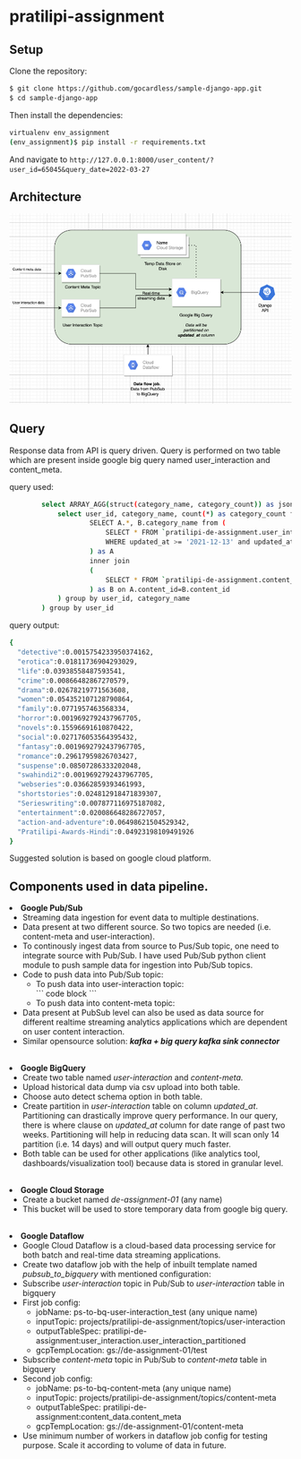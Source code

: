 # pratilipi-assignment

## Setup

Clone the repository:

```sh
$ git clone https://github.com/gocardless/sample-django-app.git
$ cd sample-django-app
```

Then install the dependencies:


```sh 
virtualenv env_assignment
(env_assignment)$ pip install -r requirements.txt
```

And navigate to `http://127.0.0.1:8000/user_content/?user_id=65045&query_date=2022-03-27`


## Architecture
<p align="center">
<img src="architecture.png" width="650">
</p>

## Query

Response data from API is query driven. Query is performed on two table which are present inside google big query named user_interaction and content_meta.

query used:

```sh
        select ARRAY_AGG(struct(category_name, category_count)) as json_val from (
            select user_id, category_name, count(*) as category_count from (
                    SELECT A.*, B.category_name from (
                        SELECT * FROM `pratilipi-de-assignment.user_interaction.user_interaction_partitioned` 
                        WHERE updated_at >= '2021-12-13' and updated_at<='2021-12-27' and user_id=6504233704206137 and read_percent>90
                    ) as A
                    inner join 
                    (
                        SELECT * FROM `pratilipi-de-assignment.content_data.content_meta` 
                    ) as B on A.content_id=B.content_id 
            ) group by user_id, category_name
        ) group by user_id
```

query output:
```sh
{
  "detective":0.0015754233950374162,
  "erotica":0.01811736904293029,
  "life":0.03938558487593541,
  "crime":0.00866482867270579,
  "drama":0.02678219771563608,
  "women":0.054352107128790864,
  "family":0.0771957463568334,
  "horror":0.0019692792437967705,
  "novels":0.15596691610870422,
  "social":0.027176053564395432,
  "fantasy":0.0019692792437967705,
  "romance":0.29617959826703427,
  "suspense":0.08507286333202048,
  "swahindi2":0.0019692792437967705,
  "webseries":0.03662859393461993,
  "shortstories":0.024812918471839307,
  "Serieswriting":0.007877116975187082,
  "entertainment":0.020086648286727057,
  "action-and-adventure":0.06498621504529342,
  "Pratilipi-Awards-Hindi":0.04923198109491926
}
```
Suggested solution is based on google cloud platform.
## Components used in data pipeline.
<li> <b>Google Pub/Sub</b>
  <ul> 
    <li> Streaming data ingestion for event data to multiple destinations. 
    <li> Data present at two different source. So two topics are needed (i.e. content-meta and user-interaction).
    <li> To continously ingest data from source to Pus/Sub topic, one need to integrate source with Pub/Sub. I have used Pub/Sub python client module to push sample data for ingestion into Pub/Sub topics.
    <li> Code to push data into Pub/Sub topic:
        <ul>
           <li> To push data into user-interaction topic: </li>
                ```
                        code block
                ```
           <li> To push data into content-meta topic: </li>
        </ul>
    <li> Data present at PubSub level can also be used as data source for different realtime streaming analytics applications which are dependent on user content interaction.  
    <li> Similar opensource solution: <b> <i> kafka + big query kafka sink connector </i> </b>
  </ul>
</li>
<br>
<li> <b> Google BigQuery </b>
    <ul>
        <li> Create two table named <i>user-interaction</i> and <i>content-meta.</i>
        <li> Upload historical data dump via csv upload into both table.
        <li> Choose auto detect schema option in both table.
        <li> Create partition in <i>user-interaction</i> table on column <i>updated_at</i>. Partitioning can drastically improve query performance. In our query, there is where clause on <i>updated_at</i> column for date range of past two weeks. Partitioning will help in reducing data scan. It will scan only 14 partition (i.e. 14 days) and will output query much faster. 
        <li> Both table can be used for other applications (like analytics tool, dashboards/visualization tool) because data is stored in granular level.
    </ul>
<br>
<li><b> Google Cloud Storage </b>
    <ul>
            <li> Create a bucket named <i>de-assignment-01</i> (any name)
            <li> This bucket will be used to store temporary data from google big query.
    </ul>
<br>
<li> <b> Google Dataflow </b>
    <ul> 
    <li> Google Cloud Dataflow is a cloud-based data processing service for both batch and real-time data streaming applications. 
    <li> Create two dataflow job with the help of inbuilt template named <i> pubsub_to_bigquery </i> with mentioned configuration:
    <li> Subscribe <i>user-interaction</i> topic in Pub/Sub to <i>user-interaction</i> table in bigquery
    <li> First job config:
            <ul>
                 <li> jobName: ps-to-bq-user-interaction_test (any unique name)
                 <li> inputTopic: projects/pratilipi-de-assignment/topics/user-interaction
                 <li> outputTableSpec: pratilipi-de-assignment:user_interaction.user_interaction_partitioned
                 <li> gcpTempLocation: gs://de-assignment-01/test
            </ul>
    <li> Subscribe <i>content-meta</i> topic in Pub/Sub to <i>content-meta</i> table in bigquery
    <li> Second job config:
            <ul>
                 <li> jobName: ps-to-bq-content-meta (any unique name)
                 <li> inputTopic: projects/pratilipi-de-assignment/topics/content-meta
                 <li> outputTableSpec: pratilipi-de-assignment:content_data.content_meta
                 <li> gcpTempLocation: gs://de-assignment-01/content-meta
            </ul>
    <li> Use minimum number of workers in dataflow job config for testing purpose. Scale it according to volume of data in future.
    </ul>
        
            

